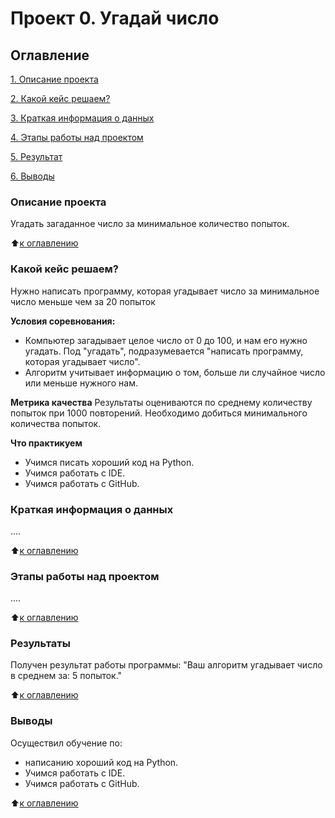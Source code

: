 # Проект 0. Угадай число

## Оглавление
[1. Описание проекта](https://github.com/AntonRokhloi/ar_data_scientist88/tree/main/project_game_v4/README.md#Описание-проекта)

[2. Какой кейс решаем?](https://github.com/AntonRokhloi/ar_data_scientist88/tree/main/project_game_v4/README.md#Какой_кейс_решаем)

[3. Краткая информация о данных](https://github.com/AntonRokhloi/ar_data_scientist88/tree/main/project_game_v4/README.md#Краткая_информация_о_данных)

[4. Этапы работы над проектом](https://github.com/AntonRokhloi/ar_data_scientist88/tree/main/project_game_v4/README.md#Этапы_работы_над_проектом)

[5. Результат](https://github.com/AntonRokhloi/ar_data_scientist88/tree/main/project_game_v4/README.md#Результат)

[6. Выводы](https://github.com/AntonRokhloi/ar_data_scientist88/tree/main/project_game_v4/README.md#Выводы)

### Описание проекта
Угадать загаданное число за минимальное количество попыток.

:arrow_up:[к оглавлению](https://github.com/AntonRokhloi/ar_data_scientist88/tree/main/project_game_v4/README.md#Оглавление)

### Какой кейс решаем?
Нужно написать программу, которая угадывает число за минимальное число меньше чем за 20 попыток

**Условия соревнования:**
- Компьютер загадывает целое число от 0 до 100, и нам его нужно угадать. Под "угадать", подразумевается "написать программу, которая угадывает число".
- Алгоритм учитывает информацию о том, больше ли случайное число или меньше нужного нам.

**Метрика качества**
Результаты оцениваются по среднему количеству попыток при 1000 повторений. Необходимо добиться минимального количества попыток.

**Что практикуем**
- Учимся писать хороший код на Python.
- Учимся работать с IDE.
- Учимся работать с GitHub.


### Краткая информация о данных 
....

:arrow_up:[к оглавлению](https://github.com/AntonRokhloi/ar_data_scientist88/tree/main/project_game_v4/README.md#Оглавление)


### Этапы работы над проектом 
....

:arrow_up:[к оглавлению](https://github.com/AntonRokhloi/ar_data_scientist88/tree/main/project_game_v4/README.md#Оглавление)

### Результаты 
Получен результат работы программы: "Ваш алгоритм угадывает число в среднем за: 5 попыток."

:arrow_up:[к оглавлению](https://github.com/AntonRokhloi/ar_data_scientist88/tree/main/project_game_v4/README.md#Оглавление)

### Выводы 

Осуществил обучение по:
- написанию хороший код на Python.
- Учимся работать с IDE.
- Учимся работать с GitHub.

:arrow_up:[к оглавлению](https://github.com/AntonRokhloi/ar_data_scientist88/tree/main/project_game_v4/README.md#Оглавление)
